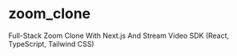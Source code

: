 # zoom_clone
Full-Stack Zoom Clone With Next.js And Stream Video SDK (React, TypeScript, Tailwind CSS)
